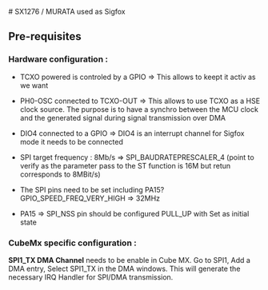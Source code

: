 # SX1276 / MURATA used as Sigfox

## Pre-requisites

### Hardware configuration : 
- TCXO powered is controled by a GPIO => This allows to keept it activ as we want
- PH0-OSC connected to TCXO-OUT => This allows to use TCXO as a HSE clock source. The purpose is to have a synchro between the MCU clock and the generated signal during signal transmission over DMA
- DIO4 connected to a GPIO => DIO4 is an interrupt channel for Sigfox mode it needs to be connected 
- SPI target frequency : 8Mb/s => SPI_BAUDRATEPRESCALER_4 (point to verify as the parameter pass to the ST function is 16M but retun corresponds to 8MBit/s)
- The SPI pins need to be set including PA15? GPIO_SPEED_FREQ_VERY_HIGH => 32MHz

- PA15 => SPI_NSS pin should be configured PULL_UP with Set as initial state


### CubeMx specific configuration :
__SPI1_TX DMA Channel__ needs to be enable in Cube MX. Go to SPI1, Add a DMA entry, Select SPI1_TX in the DMA windows.
This will generate the necessary IRQ Handler for SPI/DMA transmission.

